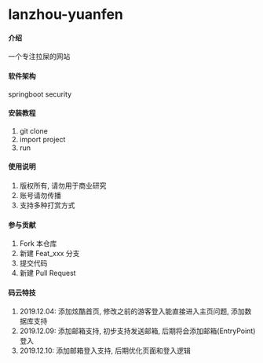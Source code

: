 # lanzhou-yuanfen

#### 介绍
一个专注拉屎的网站

#### 软件架构
springboot security


#### 安装教程

1.  git clone
2.  import project
3.  run

#### 使用说明

1.  版权所有, 请勿用于商业研究
2.  账号请勿传播
3.  支持多种打赏方式

#### 参与贡献

1.  Fork 本仓库
2.  新建 Feat_xxx 分支
3.  提交代码
4.  新建 Pull Request


#### 码云特技

1. 2019.12.04: 添加炫酷首页, 修改之前的游客登入能直接进入主页问题, 添加数据库支持
2. 2019.12.09: 添加邮箱支持, 初步支持发送邮箱, 后期将会添加邮箱(EntryPoint)登入
3. 2019.12.10: 添加邮箱登入支持, 后期优化页面和登入逻辑
